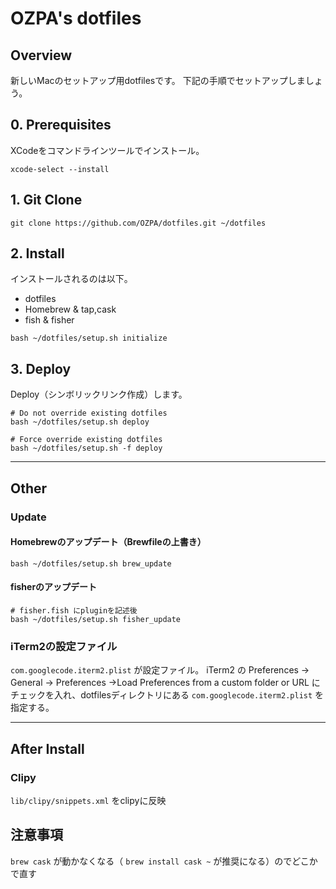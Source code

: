 # OZPA's dotfiles

## Overview
新しいMacのセットアップ用dotfilesです。
下記の手順でセットアップしましょう。

## 0. Prerequisites
XCodeをコマンドラインツールでインストール。

```
xcode-select --install
```

## 1. Git Clone
```
git clone https://github.com/OZPA/dotfiles.git ~/dotfiles
```

## 2. Install
インストールされるのは以下。
* dotfiles
* Homebrew & tap,cask
* fish & fisher

```
bash ~/dotfiles/setup.sh initialize
```

## 3. Deploy
Deploy（シンボリックリンク作成）します。

```
# Do not override existing dotfiles
bash ~/dotfiles/setup.sh deploy

# Force override existing dotfiles
bash ~/dotfiles/setup.sh -f deploy
```

---

## Other
### Update

#### Homebrewのアップデート（Brewfileの上書き）
```
bash ~/dotfiles/setup.sh brew_update
```

#### fisherのアップデート
```
# fisher.fish にpluginを記述後
bash ~/dotfiles/setup.sh fisher_update
```

### iTerm2の設定ファイル
`com.googlecode.iterm2.plist` が設定ファイル。
iTerm2 の Preferences -> General -> Preferences ->Load Preferences from a custom folder or URL にチェックを入れ、dotfilesディレクトリにある `com.googlecode.iterm2.plist` を指定する。

---

## After Install
### Clipy
`lib/clipy/snippets.xml` をclipyに反映


## 注意事項
`brew cask` が動かなくなる（ `brew install cask ~` が推奨になる）のでどこかで直す